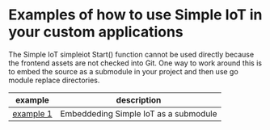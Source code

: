 # Examples of how to use Simple IoT in your custom applications

The Simple IoT simpleiot Start() function cannot be used directly
because the frontend assets are not checked into Git. One way
to work around this is to embed the source as a submodule in your
project and then use go module replace directories.

| example                | description                           |
| ---------------------- | ------------------------------------- |
| [example 1](example-1) | Embeddeding Simple IoT as a submodule |
